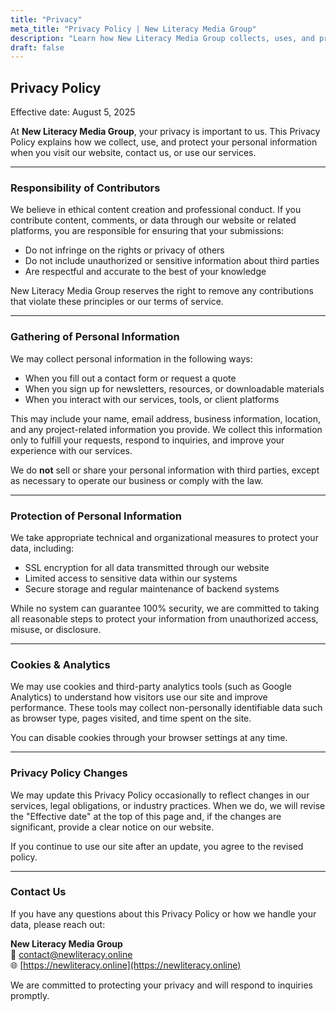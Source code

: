 ```yaml
---
title: "Privacy"
meta_title: "Privacy Policy | New Literacy Media Group"
description: "Learn how New Literacy Media Group collects, uses, and protects your personal information."
draft: false
---
```


## Privacy Policy

Effective date: August 5, 2025

At **New Literacy Media Group**, your privacy is important to us. This Privacy Policy explains how we collect, use, and protect your personal information when you visit our website, contact us, or use our services.

---

### Responsibility of Contributors

We believe in ethical content creation and professional conduct. If you contribute content, comments, or data through our website or related platforms, you are responsible for ensuring that your submissions:

- Do not infringe on the rights or privacy of others
- Do not include unauthorized or sensitive information about third parties
- Are respectful and accurate to the best of your knowledge

New Literacy Media Group reserves the right to remove any contributions that violate these principles or our terms of service.

---

### Gathering of Personal Information

We may collect personal information in the following ways:

- When you fill out a contact form or request a quote
- When you sign up for newsletters, resources, or downloadable materials
- When you interact with our services, tools, or client platforms

This may include your name, email address, business information, location, and any project-related information you provide. We collect this information only to fulfill your requests, respond to inquiries, and improve your experience with our services.

We do **not** sell or share your personal information with third parties, except as necessary to operate our business or comply with the law.

---

### Protection of Personal Information

We take appropriate technical and organizational measures to protect your data, including:

- SSL encryption for all data transmitted through our website
- Limited access to sensitive data within our systems
- Secure storage and regular maintenance of backend systems

While no system can guarantee 100% security, we are committed to taking all reasonable steps to protect your information from unauthorized access, misuse, or disclosure.

---

### Cookies & Analytics

We may use cookies and third-party analytics tools (such as Google Analytics) to understand how visitors use our site and improve performance. These tools may collect non-personally identifiable data such as browser type, pages visited, and time spent on the site.

You can disable cookies through your browser settings at any time.

---

### Privacy Policy Changes

We may update this Privacy Policy occasionally to reflect changes in our services, legal obligations, or industry practices. When we do, we will revise the "Effective date" at the top of this page and, if the changes are significant, provide a clear notice on our website.

If you continue to use our site after an update, you agree to the revised policy.

---

### Contact Us

If you have any questions about this Privacy Policy or how we handle your data, please reach out:

**New Literacy Media Group**  
📧 [contact@newliteracy.online](mailto:contact@newliteracy.online)  
🌐 [https://newliteracy.online](https://newliteracy.online)

We are committed to protecting your privacy and will respond to inquiries promptly.

